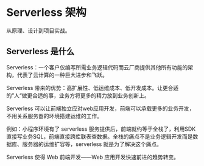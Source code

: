 # Serverless 架构

从原理、设计到项目实战。

## Serverless 是什么

Serverless：一个客户仅编写所需业务逻辑代码而云厂商提供其他所有功能的架构，代表了云计算的一种巨大进步和飞跃。

Serverless 带来的优势：高扩展性、低运维成本、低开发成本。让更合适的”人“做更合适的事，业务方将更多的精力放到业务创新上。

Serverless 可以让前端独立应对web应用开发，前端可以承载更多的业务开发，不用关系服务器的环境搭建运维的工作。

例如：小程序环境有了 serverless 服务提供后，前端就约等于全栈了，利用SDK 直接写业务SQL，前端直接跨库联表查数据。全栈的痛点不是业务逻辑开发而是数据库、服务器的运维扩容等，serverless 就是为了解决这个痛点。


Serverless 使得 Web 前端开发——Web 应用开发快速前进的趋势转变。
